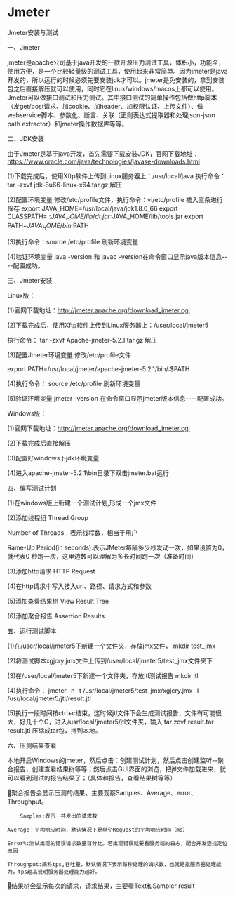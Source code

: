 # Jmeter
Jmeter安装与测试


一、Jmeter


jmeter是apache公司基于java开发的一款开源压力测试工具，体积小，功能全，使用方便，是一个比较轻量级的测试工具，使用起来非常简单。因为jmeter是java开发的，所以运行的时候必须先要安装jdk才可以。jmeter是免安装的，拿到安装包之后直接解压就可以使用，同时它在linux/windows/macos上都可以使用。 Jmeter可以做接口测试和压力测试。其中接口测试的简单操作包括做http脚本（发get/post请求、加cookie、加header、加权限认证、上传文件）、做webservice脚本、参数化、断言、关联（正则表达式提取器和处理json-json path extractor）和jmeter操作数据库等等。

二、JDK安装



由于Jmeter是基于java开发，首先需要下载安装JDK，官网下载地址：https://www.oracle.com/java/technologies/javase-downloads.html


(1)下载完成后，使用Xftp软件上传到Linux服务器上：/usr/local/java
执行命令：tar -zxvf  jdk-8u66-linux-x64.tar.gz  解压


(2)配置环境变量
修改/etc/profile文件，执行命令：vi/etc/profile 插入三条进行保存
export JAVA_HOME=/usr/local/java/jdk1.8.0_66
export CLASSPATH=.:$JAVA_HOME/lib/dt.jar:$JAVA_HOME/lib/tools.jar
export PATH=$JAVA_HOME/bin:$PATH


(3)执行命令：source /etc/profile     刷新环境变量


(4)验证环境变量	java -version 和 javac -version在命令窗口显示java版本信息----配置成功。

三、Jmeter安装


Linux版：


(1)官网下载地址：http://jmeter.apache.org/download_jmeter.cgi

(2)下载完成后，使用Xftp软件上传到Linux服务器上：/user/local/jmeter5

执行命令： tar -zxvf Apache-jmeter-5.2.1.tar.gz 解压

(3)配置Jmeter环境变量 修改/etc/profile文件

export PATH=/usr/local/jmeter/apache-jmeter-5.2.1/bin/:$PATH 

(4)执行命令： source /etc/profile   刷新环境变量

(5)验证环境变量 jmeter -version 	在命令窗口显示jmeter版本信息----配置成功。


Windows版：


(1)官网下载地址：http://jmeter.apache.org/download_jmeter.cgi

(2)下载完成后直接解压

(3)配置好windows下jdk环境变量

(4)进入apache-jmeter-5.2.1\bin目录下双击jmeter.bat运行

四、编写测试计划



(1)在windows版上新建一个测试计划,形成一个jmx文件

(2)添加线程组 Thread Group

Number of Threads：表示线程数，相当于用户

Rame-Up Period(in seconds):表示JMeter每隔多少秒发动一次，如果设置为0，就代表0	秒跑一次，这里边数可以理解为多长时间跑一次（准备时间）

(3)添加http请求 HTTP Request

(4)在http请求中写入接入url、路径、请求方式和参数

(5)添加查看结果树 View Result Tree

(6)添加聚合报告 Assertion Results



五、运行测试脚本

(1)在/user/local/jmeter5下新建一个文件夹，存放jmx文件， mkdir test_jmx

(2)将测试脚本xgjcry.jmx文件上传到/user/local/jmeter5/test_jmx文件夹下

(3)在/user/local/jmeter5下新建一个文件夹，存放jtl测试报告 mkdir jtl

(4)执行命令： jmeter -n -t /usr/local/jmeter5/test_jmx/xgjcry.jmx -l /usr/local/jmeter5/jtl/result.jtl

(5)执行一段时间按ctrl+c结束，这时候jtl文件下会生成测试报告，文件有可能很大，好几十个G，进入/usr/local/jmeter5/jtl文件夹，输入 tar zcvf result.tar result.jtl 压缩成tar包，拷到本地。



六、压测结果查看



本地开启Windows的jmeter，然后点击：创建测试计划，然后点击创建监听--聚合报告，创建查看结果树等等；然后点击GUI界面的浏览，把jtl文件加载进来，就可以看到测试的报告结果了；（具体和报告，查看结果树等等）


聚合报告会显示压测的结果。主要观察Samples、Average、error、Throughput。

        Samples:表示一共发出的请求数

	Average：平均响应时间，默认情况下是单个Request的平均响应时间（ms）
  
	Error%:测试出现的错误请求数量百分比。若出现错误就要看服务端的日志，配合开发查找定位原因
  
	Throughput:简称tps,吞吐量，默认情况下表示每秒处理的请求数，也就是指服务器处理能力，tps越高说明服务器处理能力越好。

结果树会显示每次的请求，请求结果，主要看Text和Sampler result
